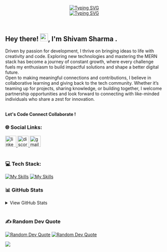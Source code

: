 <header>

[![Typing SVG](https://readme-typing-svg.demolab.com?font=Fira+Code&weight=900&size=32&duration=4000&pause=800&color=0D0D0D&vCenter=true&width=800&lines=Welcome+to+my+profile!;Let's+Connect!+%F0%9F%A4%9D)](https://git.io/typing-svg#gh-light-mode-only)  
[![Typing SVG](https://readme-typing-svg.demolab.com?font=Fira+Code&weight=900&size=32&duration=4000&pause=800&color=FDFDFD&vCenter=true&width=800&lines=Welcome+to+my+profile!;Let's+Connect!+%F0%9F%A4%9D)](https://git.io/typing-svg#gh-dark-mode-only)  

</header>

## Hey there! <img src="https://media.giphy.com/media/hvRJCLFzcasrR4ia7z/giphy.gif"  width="25px">, I'm Shivam Sharma .

<span align="left">
  Driven by passion for development, I thrive on bringing ideas to life with creativity and code. Exploring new technologies and mastering the MERN stack has become a journey of constant growth, where every challenge fuels my enthusiasm to build impactful solutions and shape a better digital future.<br>
Open to making meaningful connections and contributions, I believe in collaborative learning and giving back to the tech community. Whether it’s teaming up for projects, sharing knowledge, or building together, I welcome partnership opportunities and look forward to connecting with like-minded individuals who share a zest for innovation.<br>
<br>
  
**Let's Code  Connect  Collaborate !**

</span>

<!-- <img align="right" src="https://media3.giphy.com/media/v1.Y2lkPTc5MGI3NjExOGFicDd3a2wxa3QyYTg4NXZhM3NzODd2NXJpazJjOTV5NDB1cjUzMiZlcD12MV9pbnRlcm5hbF9naWZfYnlfaWQmY3Q9Zw/bGgsc5mWoryfgKBx1u/giphy.gif" width="200px"> -->

### 🌐 Social Links:


<div align="left">
  <a href="https://www.linkedin.com/in/shivamsharma7421/">
    <img src="https://img.shields.io/static/v1?message=LinkedIn&logo=linkedin&label=&color=0077B5&logoColor=white&labelColor=&style=for-the-badge" height="35" alt="linkedin logo"  />
  </a>
  <a href="https://discord.gg/9xxd5ae8">
    <img src="https://img.shields.io/static/v1?message=Discord&logo=discord&label=&color=7289DA&logoColor=white&labelColor=&style=for-the-badge" height="35" alt="discord logo"  />
  </a>
  <a href="mailto:shivamsharma7421@gmail.com">
    <img src="https://img.shields.io/static/v1?message=Gmail&logo=gmail&label=&color=D14836&logoColor=white&labelColor=&style=for-the-badge" height="35" alt="gmail logo"  />
  </a>

</div>
<br>

### 💻 Tech Stack:

<div align="left" width="200">
  
  [![My Skills](https://skillicons.dev/icons?i=react,redux,javascript,anaconda,babel,bootstrap,c,cpp,css,figma,expressjs,git,github,html,jest,linux,markdown,materialui,mongodb,mysql,nodejs,npm,pnpm,postman,postgresql,python,pycharm,supabase,tailwindcss,vscode,vite,vercel,nextjs,firebase&theme=light&perline=17)](https://linkedin.com/in/shivamsharma7421#gh-light-mode-only)
  [![My Skills](https://skillicons.dev/icons?i=react,redux,javascript,anaconda,babel,bootstrap,c,cpp,css,figma,expressjs,git,github,html,jest,linux,markdown,materialui,mongodb,mysql,nodejs,npm,pnpm,postman,postgresql,python,pycharm,supabase,tailwindcss,vscode,vite,vercel,nextjs,firebase&theme=dark&perline=17)](https://linkedin.com/in/shivamsharma7421#gh-dark-mode-only)
</div>

### 📊 GitHub Stats
<details>
  <summary>View GitHub Stats</summary>
<div align="center">
  
[![GitHub Streak](https://nirzak-streak-stats.vercel.app?user=shivamxcodez&theme=gotham&border_radius=5)](https://github.com/shivamxcodez#gh-dark-mode-only)
[![GitHub Streak](https://nirzak-streak-stats.vercel.app?user=shivamxcodez&theme=default&border_radius=5)](https://github.com/shivamxcodez#gh-light-mode-only)
<br><br>
[![GitHub Readme Stats](https://github-readme-stats.vercel.app/api/top-langs/?username=shivamxcodez&theme=default&hide_border=false&include_all_commits=true&count_private=false&layout=compact)](https://github.com/shivamxcodez#gh-light-mode-only)
[![GitHub Readme Stats](https://github-readme-stats.vercel.app/api/top-langs/?username=shivamxcodez&theme=gotham&hide_border=false&include_all_commits=true&count_private=false&layout=compact)](https://github.com/shivamxcodez#gh-dark-mode-only)
</div>
</details>

<br clear="both">

### ✍️ Random Dev Quote
[![Random Dev Quote](https://quotes-github-readme.vercel.app/api?type=horizontal&theme=graywhite&border=true)](https://github.com/shivamxcodez#gh-light-mode-only)
[![Random Dev Quote](https://quotes-github-readme.vercel.app/api?type=horizontal&theme=radical)](https://github.com/shivamxcodez#gh-dark-mode-only)

<div align="left">
  <img src="https://visitor-badge.laobi.icu/badge?page_id=shivamxcodez.shivamxcodez&"  />
</div>
